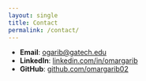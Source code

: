 ```yaml
---
layout: single
title: Contact
permalink: /contact/
---
```


- **Email**: [ogarib@gatech.edu](mailto:ogarib@gatech.edu)  
- **LinkedIn**: [linkedin.com/in/omargarib](https://www.linkedin.com/in/omargarib/)  
- **GitHub**: [github.com/omargarib02](https://github.com/omargarib02)

